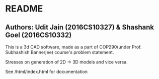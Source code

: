 # README

## Authors: Udit Jain (2016CS10327) & Shashank Goel (2016CS10332)

 This is a 3d CAD software, made as a part of COP290(under Prof. Subhashish Bannerjee) course's problem statement.

 Stresses on generation of 2D -> 3D models and vice versa.
 
 See /html/index.html for documentation